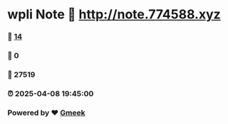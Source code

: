 # wpli Note :link: http://note.774588.xyz 
### :page_facing_up: [14](http://note.774588.xyz/tag.html) 
### :speech_balloon: 0 
### :hibiscus: 27519 
### :alarm_clock: 2025-04-08 19:45:00 
### Powered by :heart: [Gmeek](https://github.com/Meekdai/Gmeek)
